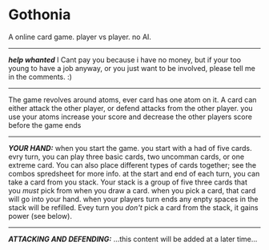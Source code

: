 # Gothonia
A online card game. player vs player. no AI. <hr>


<b><i>help whanted</i></b>
I Cant pay you because i have no money,  but if your too young to have a job anyway, or you just want to be involved, please tell me in the comments. :)

<hr>

The game revolves around atoms, ever card has one atom on it. A card can either attack the other player, or defend attacks from the other player. you use your atoms increase your score and decrease the other players score before the game ends

<hr>

<b><i>YOUR HAND:</i></b>
when you start the game. you start with a had of five cards. evry turn, you can play three basic cards, two uncomman cards, or one extreme card. You can also place different types of cards together; see the combos spredsheet for more info. at the start and end of each turn, you can take a card from you stack. Your stack is a group of five three cards that you <i>must</i> pick from when you draw a card. when you pick a card, that card will go into your hand. when your players turn ends any enpty spaces in the stack will be refilled. Evey turn you <i>don't</i> pick a card from the stack, it gains power (see below).

<hr>

<b><i>ATTACKING AND DEFENDING:</i></b>
...this content will be added at a later time...

